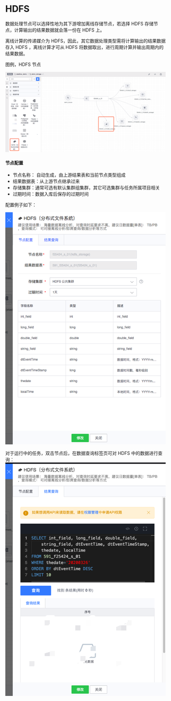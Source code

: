 # HDFS

数据处理节点可以选择性地为其下游增加离线存储节点，若选择 HDFS 存储节点，计算输出的结果数据就会落一份在 HDFS 上。

离线计算的传递媒介为 HDFS，因此，其它数据处理类型需将计算输出的结果数据存入 HDFS ，离线计算才可从 HDFS 将数据取出，进行周期计算并输出周期内的结果数据。

图例，HDFS 节点

![](../../../../assets/dataflow/components/storage/dataflow-hdfs.png)

#### 节点配置
- 节点名称： 自动生成，由上游结果表和当前节点类型组成
- 结果数据表：从上游节点继承过来
- 存储集群：通常可选有默认集群组集群，其它可选集群与任务所属项目相关
- 过期时间：数据入库后保存的过期时间

配置例子如下：

![](../../../../assets/dataflow/components/storage/dataflow-hdfs-example.png)

对于运行中的任务，双击节点后，在数据查询标签页可对 HDFS 中的数据进行查询：
![](../../../../assets/dataflow/components/storage/dataflow-hdfs-query.png)
